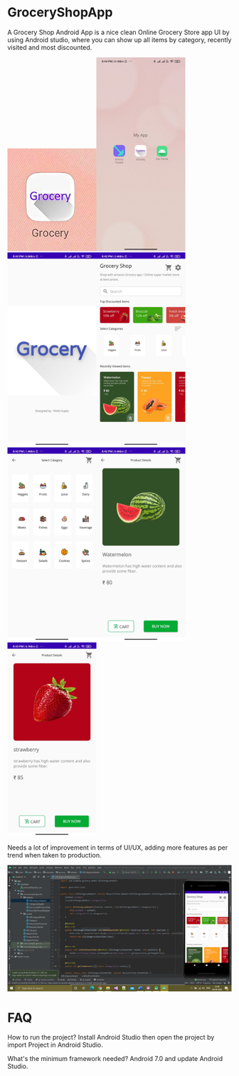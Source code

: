 # GroceryShopApp

A Grocery Shop Android App is a nice clean Online Grocery Store app UI by using Android studio, where you can show up all items by category, recently visited and most discounted. 

<img src="/app/src/main/res/drawable/GroceryShopApp1.jpeg" width="200"><img src="/app/src/main/res/drawable/GroceryShopApp7.jpg" width="200">
<img src="/app/src/main/res/drawable/GroceryShopApp2.jpg" width="200"><img src="/app/src/main/res/drawable/GroceryShopApp3.jpg" width="200">
<img src="/app/src/main/res/drawable/GroceryShopApp4.jpg" width="200"><img src="/app/src/main/res/drawable/GroceryShopApp5.jpg" width="200">
<img src="/app/src/main/res/drawable/GroceryShopApp6.jpg" width="200">

Needs a lot of improvement in terms of UI/UX, adding more features as per trend when taken to production.

<img src="/app/src/main/res/drawable/GroceryShopApp8.PNG">


# FAQ
How to run the project?
Install Android Studio then open the project by import Project in Android Studio.

What's the minimum framework needed?
Android 7.0 and update Android Studio.




